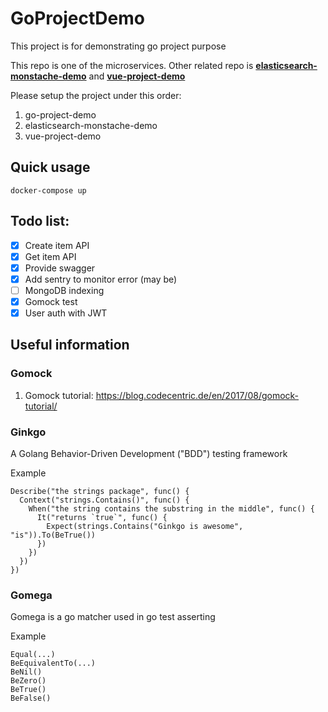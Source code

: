 # GoProjectDemo

This project is for demonstrating go project purpose

This repo is one of the microservices. Other related repo is <b>[elasticsearch-monstache-demo](https://github.com/alanyeung95/elasticsearch-monstache-demo)</b> and <b>[vue-project-demo](https://github.com/alanyeung95/vue-project-demo)</b>

Please setup the project under this order:

1. go-project-demo
2. elasticsearch-monstache-demo
3. vue-project-demo

## Quick usage

```
docker-compose up
```

## Todo list:

- [x] Create item API
- [x] Get item API
- [x] Provide swagger
- [x] Add sentry to monitor error (may be)
- [ ] MongoDB indexing
- [x] Gomock test
- [x] User auth with JWT

## Useful information

### Gomock

1.  Gomock tutorial: https://blog.codecentric.de/en/2017/08/gomock-tutorial/

### Ginkgo

A Golang Behavior-Driven Development ("BDD") testing framework

Example

```
Describe("the strings package", func() {
  Context("strings.Contains()", func() {
    When("the string contains the substring in the middle", func() {
      It("returns `true`", func() {
        Expect(strings.Contains("Ginkgo is awesome", "is")).To(BeTrue())
      })
    })
  })
})
```

### Gomega

Gomega is a go matcher used in go test asserting

Example

```
Equal(...)
BeEquivalentTo(...)
BeNil()
BeZero()
BeTrue()
BeFalse()
```

